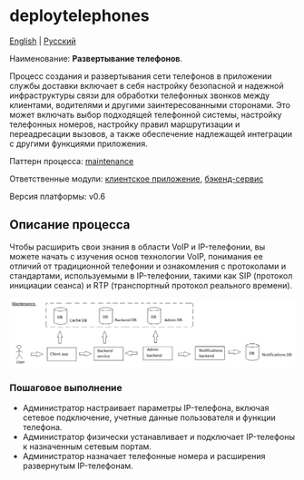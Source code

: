 # deploytelephones

[English](deploytelephones.md) | [Русский](deploytelephones.ru.md)

Наименование: **Развертывание телефонов**.

Процесс создания и развертывания сети телефонов в приложении службы доставки включает в себя настройку безопасной и надежной инфраструктуры связи для обработки телефонных звонков между клиентами, водителями и другими заинтересованными сторонами. 
Это может включать выбор подходящей телефонной системы, настройку телефонных номеров, настройку правил маршрутизации и переадресации вызовов, а также обеспечение надлежащей интеграции с другими функциями приложения.

Паттерн процесса: [maintenance](../../processpatterns/maintenance.ru.md)

Ответственные модули: [клиентское приложение](../../frontend/adminclient.ru.md), [бэкенд-сервис](../../backend/adminbackend.ru.md)

Версия платформы: v0.6

## Описание процесса

Чтобы расширить свои знания в области VoIP и IP-телефонии, вы можете начать с изучения основ технологии VoIP, понимания ее отличий от традиционной телефонии и ознакомления с протоколами и стандартами, используемыми в IP-телефонии, такими как SIP (протокол инициации сеанса) и RTP (транспортный протокол реального времени).

![maintenance_overall](../../img/processpatterns/maintenance_overall.png)

### Пошаговое выполнение

- Администратор настраивает параметры IP-телефона, включая сетевое подключение, учетные данные пользователя и функции телефона.
- Администратор физически устанавливает и подключает IP-телефоны к назначенным сетевым портам.
- Администратор назначает телефонные номера и расширения развернутым IP-телефонам.
